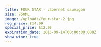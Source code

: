 ```yaml
---
title: FOUR STAR - cabernet sauvigon
size: 750ML
image: /uploads/four-star-2.jpg
reg_price: $14.99
special_price: $12.99
expiration_date: 2016-09-14T00:00:00.000Z
show_wine: true
---
```



